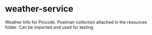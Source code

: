 # weather-service
 Weather Info for Pincode. 
 Postman collection attached in the resources folder. Can be imported and used for testing
